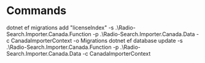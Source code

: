 # Commands

dotnet ef migrations add "licenseIndex" -s .\Radio-Search.Importer.Canada.Function -p .\Radio-Search.Importer.Canada.Data -c CanadaImporterContext -o Migrations
dotnet ef database update -s .\Radio-Search.Importer.Canada.Function -p .\Radio-Search.Importer.Canada.Data -c CanadaImporterContext